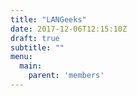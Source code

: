 ```yaml
---
title: "LANGeeks"
date: 2017-12-06T12:15:10Z
draft: true
subtitle: ""
menu:
  main:
    parent: 'members'
---
```


